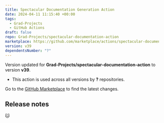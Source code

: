 ```yaml
---
title: Spectacular Documentation Generation Action
date: 2024-04-11 11:15:40 +00:00
tags:
  - Grad-Projects
  - GitHub Actions
draft: false
repo: Grad-Projects/spectacular-documentation-action
marketplace: https://github.com/marketplace/actions/spectacular-documentation-generation-action
version: v39
dependentsNumber: "?"
---
```



Version updated for **Grad-Projects/spectacular-documentation-action** to version **v39**.
- This action is used across all versions by **?** repositories.

Go to the [GitHub Marketplace](https://github.com/marketplace/actions/spectacular-documentation-generation-action) to find the latest changes.

## Release notes

🐱 
